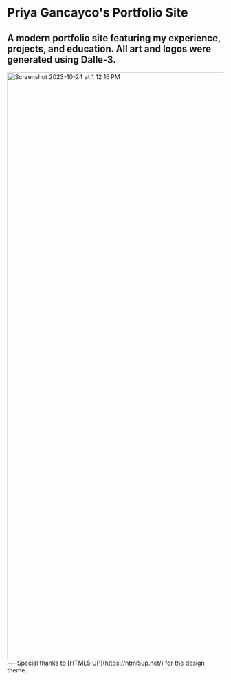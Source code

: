 # Priya Gancayco's Portfolio Site

A modern portfolio site featuring my experience, projects, and education. All art and logos were generated using Dalle-3.
---
<img width="1366" alt="Screenshot 2023-10-24 at 1 12 16 PM" src="https://github.com/peacebefore/portfolio/assets/42794888/d90c8a88-3970-4299-9da1-5aec30cf3246">
---
Special thanks to [HTML5 UP](https://html5up.net/) for the design theme.
